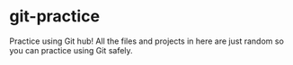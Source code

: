 # git-practice
Practice using Git hub! All the files and projects in here are just random so you can practice using Git safely.
